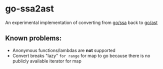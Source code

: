 # go-ssa2ast

An experimental implementation of converting from [go/ssa](https://pkg.go.dev/golang.org/x/tools/go/ssa) back to [go/ast](https://pkg.go.dev/go/ast)

## Known problems:

- Anonymous functions/lambdas are **not** supported
- Convert breaks "lazy" `for range` for map to go because there is no publicly available iterator for map